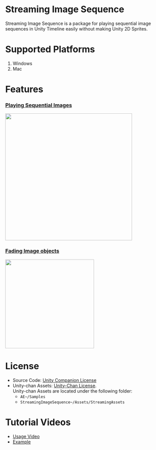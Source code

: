 # Streaming Image Sequence

Streaming Image Sequence is a package for playing sequential image sequences in Unity Timeline 
easily without making Unity 2D Sprites.

# Supported Platforms

1. Windows
2. Mac


# Features

### [Playing Sequential Images](./Documentation~/en/StreamingImageSequencePlayableAsset.md)
<img src="./Documentation~/images/StreamingImageSequenceDemo.gif" width=400>  

### [Fading Image objects](./Documentation~/en/FaderPlayableAsset.md)
<img src="./Documentation~/images/FaderDemo.gif" width=280>  

# License
* Source Code: [Unity Companion License](LICENSE.md)
* Unity-chan Assets: [Unity-Chan License](http://unity-chan.com/contents/guideline_en/).  
  Unity-chan Assets are located under the following folder:
  - `AE~/Samples`
  - `StreamingImageSequence~/Assets/StreamingAssets`  

# Tutorial Videos
- [Usage Video](https://youtu.be/mlRbwqJ74CM)
- [Example](https://youtu.be/4og6rgQdb3c)
